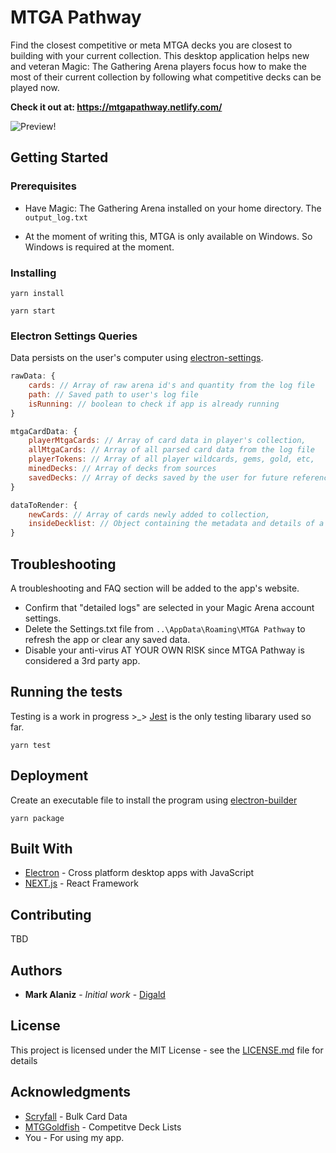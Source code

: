 # MTGA Pathway

Find the closest competitive or meta MTGA decks you are closest to building with your current collection. This desktop application helps new and veteran Magic: The Gathering Arena players focus how to make the most of their current collection by following what competitive decks can be played now.

**Check it out at: https://mtgapathway.netlify.com/** 

![Preview!](https://i.gyazo.com/3359b407d5db2244f5f8b90d0b9bb85a.png)

## Getting Started

### Prerequisites

* Have Magic: The Gathering Arena installed on your home directory. The `output_log.txt` 

* At the moment of writing this, MTGA is only available on Windows. So Windows is required at the moment.

### Installing

```
yarn install
```

```
yarn start
```


### Electron Settings Queries
Data persists on the user's computer using [electron-settings](https://www.npmjs.com/package/electron-settings). 

```js
rawData: {
    cards: // Array of raw arena id's and quantity from the log file
    path: // Saved path to user's log file
    isRunning: // boolean to check if app is already running
}

mtgaCardData: {
    playerMtgaCards: // Array of card data in player's collection,
    allMtgaCards: // Array of all parsed card data from the log file
    playerTokens: // Array of all player wildcards, gems, gold, etc,
    minedDecks: // Array of decks from sources
    savedDecks: // Array of decks saved by the user for future reference
}

dataToRender: {
    newCards: // Array of cards newly added to collection,
    insideDecklist: // Object containing the metadata and details of a single deck
}
```

## Troubleshooting
A troubleshooting and FAQ section will be added to the app's website.
- Confirm that "detailed logs" are selected in your Magic Arena account settings.
- Delete the Settings.txt file from `..\AppData\Roaming\MTGA Pathway` to refresh the app or clear any saved data.
- Disable your anti-virus AT YOUR OWN RISK since MTGA Pathway is considered a 3rd party app.

## Running the tests

Testing is a work in progress >_> [Jest](https://jestjs.io/docs/en/getting-started) is the only testing libarary used so far.
```
yarn test
```

## Deployment

Create an executable file to install the program using
[electron-builder](https://github.com/electron-userland/electron-builder)

```
yarn package
```

## Built With

* [Electron](https://electronjs.org/docs) - Cross platform desktop apps with JavaScript
* [NEXT.js](https://reactjs.org/docs/getting-started.html) - React Framework

## Contributing

TBD

## Authors

* **Mark Alaniz** - *Initial work* - [Digald](https://github.com/Digald)

## License

This project is licensed under the MIT License - see the [LICENSE.md](LICENSE.md) file for details

## Acknowledgments

* [Scryfall](https://scryfall.com/docs/api) - Bulk Card Data
* [MTGGoldfish](https://scryfall.com/docs/api) - Competitve Deck Lists
* You - For using my app.
